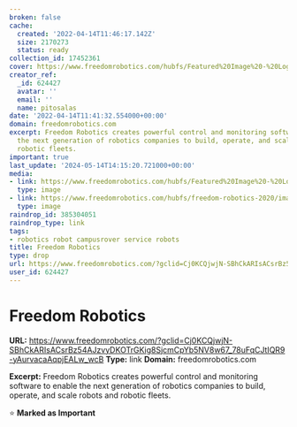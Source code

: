 ```yaml
---
broken: false
cache:
  created: '2022-04-14T11:46:17.142Z'
  size: 2170273
  status: ready
collection_id: 17452361
cover: https://www.freedomrobotics.com/hubfs/Featured%20Image%20-%20Logo.png#keepProtocol
creator_ref:
  _id: 624427
  avatar: ''
  email: ''
  name: pitosalas
date: '2022-04-14T11:41:32.554000+00:00'
domain: freedomrobotics.com
excerpt: Freedom Robotics creates powerful control and monitoring software to enable
  the next generation of robotics companies to build, operate, and scale robots and
  robotic fleets.
important: true
last_update: '2024-05-14T14:15:20.721000+00:00'
media:
- link: https://www.freedomrobotics.com/hubfs/Featured%20Image%20-%20Logo.png#keepProtocol
  type: image
- link: https://www.freedomrobotics.com/hubfs/freedom-robotics-2020/images/joystick.png
  type: image
raindrop_id: 385304051
raindrop_type: link
tags:
- robotics robot campusrover service robots
title: Freedom Robotics
type: drop
url: https://www.freedomrobotics.com/?gclid=Cj0KCQjwjN-SBhCkARIsACsrBz54AJzvyDKOTrGKig8SjcmCpYb5NV8w67_78uFqCJtIQR9-yAurvacaAqpjEALw_wcB
user_id: 624427
---
```


# Freedom Robotics

**URL:** https://www.freedomrobotics.com/?gclid=Cj0KCQjwjN-SBhCkARIsACsrBz54AJzvyDKOTrGKig8SjcmCpYb5NV8w67_78uFqCJtIQR9-yAurvacaAqpjEALw_wcB
**Type:** link
**Domain:** freedomrobotics.com

**Excerpt:** Freedom Robotics creates powerful control and monitoring software to enable the next generation of robotics companies to build, operate, and scale robots and robotic fleets.

⭐ **Marked as Important**
